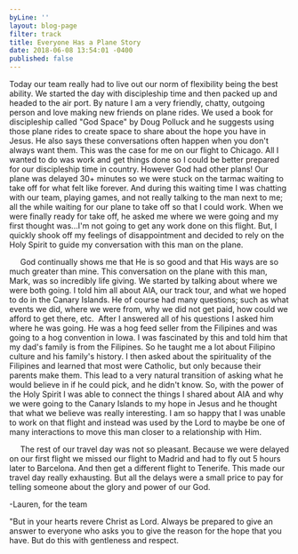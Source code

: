```yaml
---
byLine: ''
layout: blog-page
filter: track
title: Everyone Has a Plane Story
date: 2018-06-08 13:54:01 -0400
published: false
---
```

Today our team really had to live out our norm of flexibility being the best ability. We started the day with discipleship time and then packed up and headed to the air port. By nature I am a very friendly, chatty, outgoing person and love making new friends on plane rides. We used a book for discipleship called "God Space" by Doug Polluck and he suggests using those plane rides to create space to share about the hope you have in Jesus. He also says these conversations often happen when you don't always want them. This was the case for me on our flight to Chicago. All I wanted to do was work and get things done so I could be better prepared for our discipleship time in country. However God had other plans! Our plane was delayed 30+ minutes so we were stuck on the tarmac waiting to take off for what felt like forever. And during this waiting time I was chatting with our team, playing games, and not really talking to the man next to me; all the while waiting for our plane to take off so that I could work. When we were finally ready for take off, he asked me where we were going and my first thought was...I'm not going to get any work done on this flight. But, I quickly shook off my feelings of disappointment and decided to rely on the Holy Spirit to guide my conversation with this man on the plane.

     God continually shows me that He is so good and that His ways are so much greater than mine. This conversation on the plane with this man, Mark, was so incredibly life giving. We started by talking about where we were both going. I told him all about AIA, our track tour, and what we hoped to do in the Canary Islands. He of course had many questions; such as what events we did, where we were from, why we did not get paid, how could we afford to get there, etc.  After I answered all of his questions I asked him where he was going. He was a hog feed seller from the Filipines and was going to a hog convention in Iowa. I was fascinated by this and told him that my dad's family is from the Filipines. So he taught me a lot about Filipino culture and his family's history. I then asked about the spirituality of the Filipines and learned that most were Catholic, but only because their parents make them. This lead to a very natural transition of asking what he would believe in if he could pick, and he didn't know. So, with the power of the Holy Spirit I was able to connect the things I shared about AIA and why we were going to the Canary Islands to my hope in Jesus and he thought that what we believe was really interesting. I am so happy that I was unable to work on that flight and instead was used by the Lord to maybe be one of many interactions to move this man closer to a relationship with Him.

     The rest of our travel day was not so pleasant. Because we were delayed on our first flight we missed our flight to Madrid and had to fly out 5 hours later to Barcelona. And then get a different flight to Tenerife. This made our travel day really exhausting. But all the delays were a small price to pay for telling someone about the glory and power of our God.

-Lauren, for the team

"But in your hearts revere Christ as Lord. Always be prepared to give an answer to everyone who asks you to give the reason for the hope that you have. But do this with gentleness and respect.